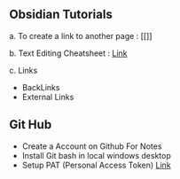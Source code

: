 ## Obsidian  Tutorials



a. To create a link to another page : [[]]

b. Text Editing Cheatsheet : [Link](https://www.markdownguide.org/cheat-sheet)

c. Links
- BackLinks
- External Links





## Git Hub 
- Create a Account on Github For Notes
- Install Git bash in local windows desktop
- Setup PAT (Personal Access Token) [Link](https://stackoverflow.com/questions/68775869/message-support-for-password-authentication-was-removed-please-use-a-personal#:~:text=From%202021%2D08%2D13%2C%20GitHub%20is%20no%20longer%20accepting%20account%20passwords%20when%20authenticating%20Git%20operations.%20You%20need%20to%20add%20a%20PAT%20(Personal%20Access%20Token)%20instead%2C%20and%20you%20can%20follow%20the%20below%20method%20to%20add%20a%20PAT%20on%20your%20system.)




